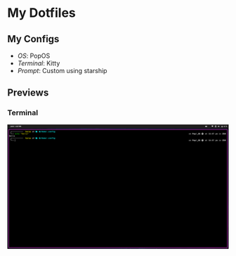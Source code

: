 # My Dotfiles

## My Configs

- *OS*: PopOS
- *Terminal*: Kitty
- *Prompt*: Custom using starship

## Previews

### Terminal

![terminal](./media/SS_2025-06-08.png)

